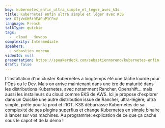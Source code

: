 ```yaml
---
key: kubernetes_enfin_ultra_simple_et_leger_avec_k3s
title: Kubernetes enfin ultra simple et léger avec K3S
id: OIjVxOH5t9EA0uP1CFmV
language: French
talkType: quickie
tags:
  - _cloud___devops
complexity: Intermediate
speakers:
  - sebastien_moreno
videoId: null
presentation: https://speakerdeck.com/sebastienmoreno/kubernetes-enfin-ultra-simple-et-leger-avec-k3s
draft: false
---
```

L'installation d'un cluster Kubernetes a longtemps été une tâche lourde pour l'Ops ou le Dev. Mais on arrive maintenant dans une ère de maturité dans les distributions Kubernetes, avec notamment Rancher, Openshift... mais aussi les installeurs du cloud comme EKS de AWS. Ici je propose d'explorer dans un Quickie une autre distribution issue de Rancher, ultra-légère, ultra simple, prête pour la prod et l'IOT.  K3S débarrasse Kubernetes de sa complexité de ses plugins superflus et change Kubernetes en simple binaire à lancer sur vos machines. Au programme: explication de ce que ça cache sous le capot et de la démo !